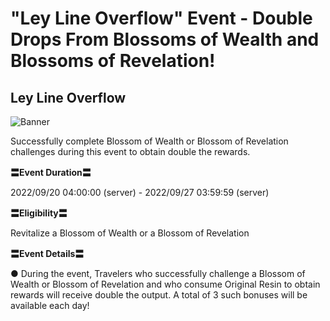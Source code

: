 # "Ley Line Overflow" Event - Double Drops From Blossoms of Wealth and Blossoms of Revelation!
## Ley Line Overflow
![Banner](https://sdk.hoyoverse.com/upload/announcement/2021/01/25/d76cdab75f5f952a213e564f6b0a5a51_8652571683649897709.jpg)

Successfully complete Blossom of Wealth or Blossom of Revelation challenges during this event to obtain double the rewards.

**〓Event Duration〓**

2022/09/20 04:00:00 (server) - 2022/09/27 03:59:59 (server)

**〓Eligibility〓**

Revitalize a Blossom of Wealth or a Blossom of Revelation

**〓Event Details〓**

● During the event, Travelers who successfully challenge a Blossom of Wealth or Blossom of Revelation and who consume Original Resin to obtain rewards will receive double the output. A total of 3 such bonuses will be available each day!
